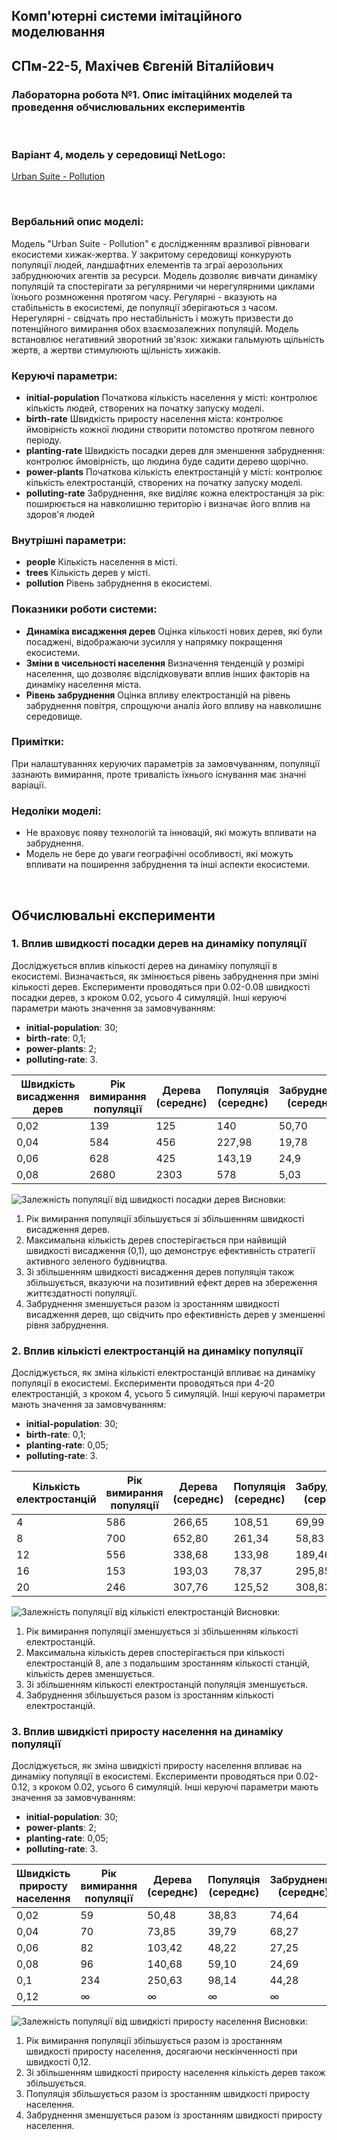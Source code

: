 ## Комп'ютерні системи імітаційного моделювання
## СПм-22-5, **Махічев Євгеній Віталійович**
### Лабораторна робота №**1**. Опис імітаційних моделей та проведення обчислювальних експериментів

<br>

### Варіант 4, модель у середовищі NetLogo:
[Urban Suite - Pollution](http://www.netlogoweb.org/launch#http://www.netlogoweb.org/assets/modelslib/Curricular%20Models/Urban%20Suite/Urban%20Suite%20-%20Pollution.nlogo)

<br>

### Вербальний опис моделі:
Модель "Urban Suite - Pollution" є дослідженням вразливої рівноваги екосистеми хижак-жертва. У закритому середовищі конкурують популяції людей, ландшафтних елементів та зграї аерозольних забруднюючих агентів за ресурси. 
Модель дозволяє вивчати динаміку популяцій та спостерігати за регулярними чи нерегулярними циклами їхнього розмноження протягом часу. Регулярні - вказують на стабільність в екосистемі, де популяції зберігаються з часом. Нерегулярні - свідчать про нестабільність і можуть призвести до потенційного вимирання обох взаємозалежних популяцій. Модель встановлює негативний зворотний зв'язок: хижаки гальмують щільність жертв, а жертви стимулюють щільність хижаків.

### Керуючі параметри:
- **initial-population** Початкова кількість населення у місті: контролює кількість людей, створених на початку запуску моделі.
- **birth-rate** Швидкість приросту населення міста: контролює ймовірність кожної людини створити потомство протягом певного періоду.
- **planting-rate** Швидкість посадки дерев для зменшення забруднення: контролює ймовірність, що людина буде садити дерево щорічно.
- **power-plants** Початкова кількість електростанцій у місті: контролює кількість електростанцій, створених на початку запуску моделі.
- **polluting-rate** Забруднення, яке виділяє кожна електростанція за рік: поширюється на навколишню територію і визначає його вплив на здоров'я людей

### Внутрішні параметри:
- **people** Кількість населення в місті.
- **trees** Кількість дерев у місті.
- **pollution** Рівень забруднення в екосистемі.

### Показники роботи системи:
- **Динаміка висадження дерев** Оцінка кількості нових дерев, які були посаджені, відображаючи зусилля у напрямку покращення екосистеми.
- **Зміни в чисельності населення** Визначення тенденцій у розмірі населення, що дозволяє відслідковувати вплив інших факторів на динаміку населення міста.
- **Рівень забруднення** Оцінка впливу електростанцій на рівень забруднення повітря, спрощуючи аналіз його впливу на навколишнє середовище.

### Примітки:
При налаштуваннях керуючих параметрів за замовчуванням, популяції зазнають вимирання, проте тривалість їхнього існування має значні варіації.

### Недоліки моделі:
- Не враховує появу технологій та інновацій, які можуть впливати на забруднення.
- Модель не бере до уваги географічні особливості, які можуть впливати на поширення забруднення та інші аспекти екосистеми.

<br>

## Обчислювальні експерименти
### 1. Вплив швидкості посадки дерев на динаміку популяції
Досліджується вплив кількості дерев на динаміку популяції в екосистемі. Визначається, як змінюється рівень забруднення при зміні кількості дерев. Експерименти проводяться при 0.02-0.08 швидкості посадки дерев, з кроком 0.02, усього 4 симуляцій.
Інші керуючі параметри мають значення за замовчуванням:
- **initial-population**: 30;
- **birth-rate**: 0,1;
- **power-plants**: 2;
- **polluting-rate**: 3.
<table>
<thead>
<tr><th>Швидкість висадження дерев</th><th>Рік вимирання популяції</th><th>Дерева (середнє)</th><th>Популяція (середнє)</th><th>Забруднення (середнє)</th></tr>
</thead>
<tbody>
<tr><td>0,02</td><td>139</td><td>125</td><td>140</td><td>50,70</td></tr>
<tr><td>0,04</td><td>584</td><td>456</td><td>227,98</td><td>19,78</td></tr>
<tr><td>0,06</td><td>628</td><td>425</td><td>143,19</td><td>24,9</td></tr>
<tr><td>0,08</td><td>2680</td><td>2303</td><td>578</td><td>5,03</td></tr>
</tbody>
</table>

![Залежність популяції від швидкості посадки дерев](Chart1.png)
Висновки: 
1. Рік вимирання популяції збільшується зі збільшенням швидкості висадження дерев.
2. Максимальна кількість дерев спостерігається при найвищій швидкості висадження (0,1), що демонструє ефективність стратегії активного зеленого будівництва.
3. Зі збільшенням швидкості висадження дерев популяція також збільшується, вказуючи на позитивний ефект дерев на збереження життєздатності популяції.
4. Забруднення зменшується разом із зростанням швидкості висадження дерев, що свідчить про ефективність дерев у зменшенні рівня забруднення.

### 2. Вплив кількісті електростанцій на динаміку популяції
Досліджується, як зміна кількісті електростанцій впливає на динаміку популяції в екосистемі. Експерименти проводяться при 4-20 електростанцій, з кроком 4, усього 5 симуляцій.
Інші керуючі параметри мають значення за замовчуванням:
- **initial-population**: 30;
- **birth-rate**: 0,1;
- **planting-rate**: 0,05;
- **polluting-rate**: 3.
<table>
<thead>
<tr><th>Кількість електростанцій</th><th>Рік вимирання популяції</th><th>Дерева (середнє)</th><th>Популяція (середнє)</th><th>Забруднення (середнє)</th></tr>
</thead>
<tbody>
<tr><td>4</td><td>586</td><td>266,65</td><td>108,51</td><td>69,99</td></tr>
<tr><td>8</td><td>700</td><td>652,80</td><td>261,34</td><td>58,83</td></tr>
<tr><td>12</td><td>556</td><td>338,68</td><td>133,98</td><td>189,46</td></tr>
<tr><td>16</td><td>153</td><td>193,03</td><td>78,37</td><td>295,85</td></tr>
<tr><td>20</td><td>246</td><td>307,76</td><td>125,52</td><td>308,83</td></tr>
</tbody>
</table>

![Залежність популяції від кількісті електростанцій](fig2.png)
Висновки: 
1. Рік вимирання популяції зменшується зі збільшенням кількості електростанцій.
2. Максимальна кількість дерев спостерігається при кількості електростанцій 8, але з подальшим зростанням кількості станцій, кількість дерев зменшується.
3. Зі збільшенням кількості електростанцій популяція зменшується.
4. Забруднення збільшується разом із зростанням кількості електростанцій.

### 3. Вплив швидкісті приросту населення на динаміку популяції
Досліджується, як зміна швидкісті приросту населення впливає на динаміку популяції в екосистемі. Експерименти проводяться при 0.02-0.12, з кроком 0.02, усього 6 симуляцій.
Інші керуючі параметри мають значення за замовчуванням:
- **initial-population**: 30;
- **power-plants**: 2;
- **planting-rate**: 0,05;
- **polluting-rate**: 3.
<table>
<thead>
<tr><th>Швидкість приросту населення</th><th>Рік вимирання популяції</th><th>Дерева (середнє)</th><th>Популяція (середнє)</th><th>Забруднення (середнє)</th></tr>
</thead>
<tbody>
<tr><td>0,02</td><td>59</td><td>50,48</td><td>38,83</td><td>74,64</td></tr>
<tr><td>0,04</td><td>70</td><td>73,85</td><td>39,79</td><td>68,27</td></tr>
<tr><td>0,06</td><td>82</td><td>103,42</td><td>48,22</td><td>27,25</td></tr>
<tr><td>0,08</td><td>96</td><td>140,68</td><td>59,10</td><td>24,69</td></tr>
<tr><td>0,1</td><td>234</td><td>250,63</td><td>98,14</td><td>44,28</td></tr>
<tr><td>0,12</td><td>∞</td><td>∞</td><td>∞</td><td>∞</td></tr>
</tbody>
</table>

![Залежність популяції від швидкісті приросту населення](fig3.png)
Висновки: 
1. Рік вимирання популяції збільшується разом із зростанням швидкості приросту населення, досягаючи нескінченності при швидкості 0,12.
2. Зі збільшенням швидкості приросту населення кількість дерев також збільшується.
3. Популяція збільшується разом із зростанням швидкості приросту населення.
4. Забруднення зменшується разом із зростанням швидкості приросту населення.
